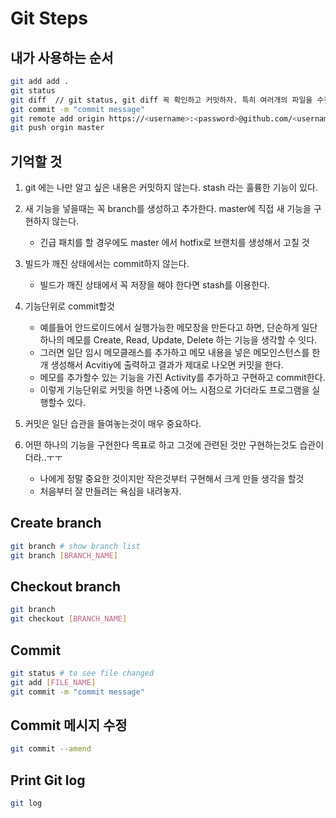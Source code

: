 # Git Steps

## 내가 사용하는 순서

```bash
git add add .
git status
git diff  // git status, git diff 꼭 확인하고 커밋하자. 특히 여러개의 파일을 수정했을경우는 특히.
git commit -m "commit message"
git remote add origin https://<username>:<password>@github.com/<username>/<git_repository_name>.git
git push orgin master
```

## 기억할 것

1. git 에는 나만 알고 싶은 내용은 커밋하지 않는다.  stash 라는 훌륭한 기능이 있다.
1. 새 기능을 넣을때는 꼭 branch를 생성하고 추가한다. master에 직접 새 기능을 구현하지 않는다.
    * 긴급 패치를 할 경우에도 master 에서 hotfix로 브랜치를 생성해서 고칠 것

1. 빌드가 깨진 상태에서는 commit하지 않는다.

    * 빌드가 깨진 상태에서 꼭 저장을 해야 한다면 stash를 이용한다.

1. 기능단위로 commit할것

    * 예를들어 안드로이드에서 실행가능한 메모장을 만든다고 하면, 단순하게 일단 하나의 메모를 Create, Read, Update, Delete 하는 기능을 생각할 수 잇다.
    * 그러면 일단 임시 메모클래스를 추가하고 메모 내용을 넣은 메모인스턴스를 한개 생성해서 Acvitiy에 출력하고 결과가 제대로 나오면 커밋을 한다.
    * 메모를 추가할수 있는 기능을 가진 Activity를 추가하고 구현하고 commit한다.
    * 이렇게 기능단위로 커밋을 하면 나중에 어느 시점으로 가더라도 프로그램을 실행할수 있다.

1. 커밋은 일단 습관을 들여놓는것이 매우 중요하다.

1. 어떤 하나의 기능을 구현한다 목표로 하고 그것에 관련된 것만 구현하는것도 습관이더라..ㅜㅜ

    * 나에게 정말 중요한 것이지만 작은것부터 구현해서 크게 만들 생각을 할것
    * 처음부터 잘 만들려는 욕심을 내려놓자.

## Create branch

```bash
git branch # show branch list
git branch [BRANCH_NAME]
```

## Checkout branch

```bash
git branch
git checkout [BRANCH_NAME]
```

## Commit

```bash
git status # to see file changed
git add [FILE_NAME]
git commit -m "commit message"
```

## Commit 메시지 수정

```bash
git commit --amend
```

## Print Git log

```bash
git log
```
